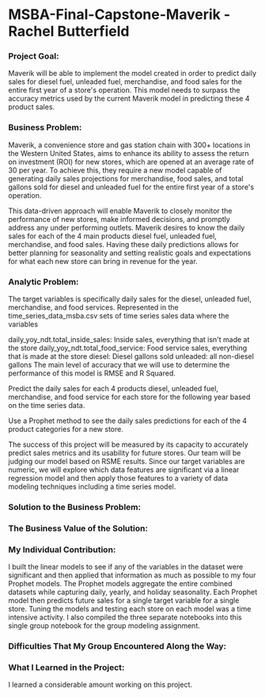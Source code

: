 # MSBA-Final-Capstone-Maverik - Rachel Butterfield

### Project Goal: 

Maverik will be able to implement the model created in order to predict daily sales for diesel fuel, unleaded fuel, merchandise, and food sales for the entire first year of a store's operation. This model needs to surpass the accuracy metrics used by the current Maverik model in predicting these 4 product sales.

### Business Problem: 

Maverik, a convenience store and gas station chain with 300+ locations in the Western United States, aims to enhance its ability to assess the return on investment (ROI) for new stores, which are opened at an average rate of 30 per year. To achieve this, they require a new model capable of generating daily sales projections for merchandise, food sales, and total gallons sold for diesel and unleaded fuel for the entire first year of a store's operation.

This data-driven approach will enable Maverik to closely monitor the performance of new stores, make informed decisions, and promptly address any under performing outlets. Maverik desires to know the daily sales for each of the 4 main products diesel fuel, unleaded fuel, merchandise, and food sales. Having these daily predictions allows for better planning for seasonality and setting realistic goals and expectations for what each new store can bring in revenue for the year.

### Analytic Problem: 

The target variables is specifically daily sales for the diesel, unleaded fuel, merchandise, and food services. Represented in the time_series_data_msba.csv sets of time series sales data where the variables

daily_yoy_ndt.total_inside_sales: Inside sales, everything that isn't made at the store
daily_yoy_ndt.total_food_service: Food service sales, everything that is made at the store
diesel: Diesel gallons sold
unleaded: all non-diesel gallons
The main level of accuracy that we will use to determine the performance of this model is RMSE and R Squared.

Predict the daily sales for each 4 products diesel, unleaded fuel, merchandise, and food service for each store for the following year based on the time series data.

Use a Prophet method to see the daily sales predictions for each of the 4 product categories for a new store.

The success of this project will be measured by its capacity to accurately predict sales metrics and its usability for future stores. Our team will be judging our model based on RSME results. Since our target variables are numeric, we will explore which data features are significant via a linear regression model and then apply those features to a variety of data modeling techniques including a time series model.

### Solution to the Business Problem:



### The Business Value of the Solution:



### My Individual Contribution: 

I built the linear models to see if any of the variables in the dataset were significant and then applied that information as much as possible to my four Prophet models. The Prophet models aggregate the entire combined datasets while capturing daily, yearly, and holiday seasonality. Each Prophet model then predicts future sales for a single target variable for a single store. Tuning the models and testing each store on each model was a time intensive activity. I also compiled the three separate notebooks into this single group notebook for the group modeling assignment.

### Difficulties That My Group Encountered Along the Way:



### What I Learned in the Project:

I learned a considerable amount working on this project. 
